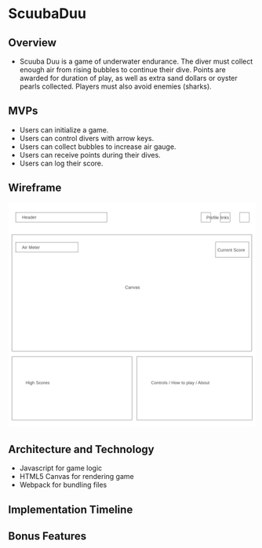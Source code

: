 # ScuubaDuu

## Overview
  - Scuuba Duu is a game of underwater endurance. The diver must collect enough air from rising bubbles to continue their dive. Points are awarded for duration of play, as well as extra sand dollars or oyster pearls collected. Players must also avoid enemies (sharks).

## MVPs
  - Users can initialize a game. 
  - Users can control divers with arrow keys. 
  - Users can collect bubbles to increase air gauge. 
  - Users can receive points during their dives. 
  - Users can log their score. 
## Wireframe
 ![scuuba-duu-wireframe](src/assets/scuubaduu-wireframe.png)
## Architecture and Technology
  - Javascript for game logic
  - HTML5 Canvas for rendering game
  - Webpack for bundling files
## Implementation Timeline

## Bonus Features
